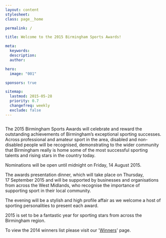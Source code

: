 ```yaml
---
layout: content
stylesheet:
class: page__home

permalink: /

title: Welcome to the 2015 Birmingham Sports Awards!

meta:
  keywords:
  description:
  author:

hero:
  image: "001"

sponsors: true

sitemap:
  lastmod: 2015-05-28
  priority: 0.7
  changefreq: weekly
  exclude: false
---
```


<img class="image__responsive box" src="{{ site.media }}/images/winners-by-media-wall.jpg" alt="">

The 2015 Birmingham Sports Awards will celebrate and reward the outstanding achievements of Birmingham&rsquo;s exceptional sporting successes. Across professional and amateur sport in the area, disabled and non-disabled people will be recognised, demonstrating to the wider community that Birmingham really is home some of the most successful sporting talents and rising stars in the country today.

Nominations will be open until midnight on Friday, 14 August 2015.

The awards presentation dinner, which will take place on Thursday, 17&nbsp;September&nbsp;2015 and will be supported by businesses and organisations from across the West Midlands, who recognise the importance of supporting sport in their local community.

The evening will be a stylish and high profile affair as we welcome a host of sporting personalities to present each award.

2015 is set to be a fantastic year for sporting stars from across the Birmingham region.

To view the 2014 winners list please visit our '<a href="//www.birminghamsportsawards.co.uk/2014/winners/">Winners</a>' page.


